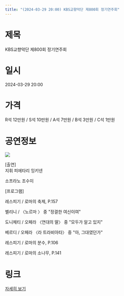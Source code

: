 ```yaml
---
title: "(2024-03-29 20:00) KBS교향악단 제800회 정기연주회"
---
```


# 제목
KBS교향악단 제800회 정기연주회

# 일시
2024-03-29 20:00

# 가격
R석 12만원 / S석 10만원 / A석 7만원 / B석 3만원 / C석 1만원

# 공연정보
![](https://center.sac.or.kr/SAC/File/RentConfirm/editor/9bf26f9c-0286-4137-9cf7-57f50329fb93)    
    
    
[출연]    
지휘 피에타리 잉키넨  
  
소프라노 조수미  
  
    
[프로그램]  
  
레스피기 / 로마의 축제, P.157  
  
벨리니 / 〈노르마 〉 중 "정결한 여신이여"  
  
도니체티 / 오페라 〈연대의 딸〉 중 "모두가 알고 있지"    
  
베르디 / 오페라 〈라 트라비아타〉 중 "아, 그대였던가"    
  
레스피기 / 로마의 분수, P.106    
  
레스피기 / 로마의 소나무, P.141  
  


# 링크
[자세히 보기](https://www.sac.or.kr/site/main/show/show_view?SN=60869 "https://www.sac.or.kr/site/main/show/show_view?SN=60869")
